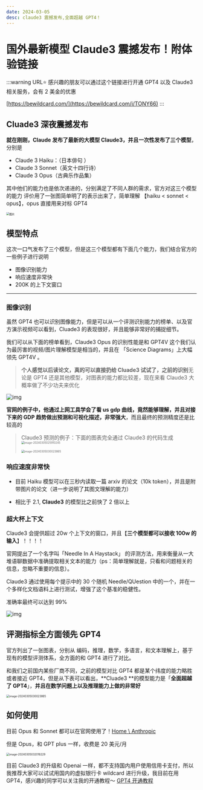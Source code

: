 ```yaml
---
date: 2024-03-05
desc: claude3 震撼发布,全面超越 GPT4！
---
```


# 国外最新模型 Claude3 震撼发布！附体验链接

:::warning URL⭐️
感兴趣的朋友可以通过这个链接进行开通 GPT4 以及 Claude3 相关服务，会有 2 美金的优惠

[https://bewildcard.com/](https://bewildcard.com/i/TONY66)
:::

## Cluade3 深夜震撼发布

**就在刚刚，Claude 发布了最新的大模型 Claude3，并且一次性发布了三个模型**，分别是

- Claude 3 Haiku：（日本俳句 ）
- Claude 3 Sonnet（英文十四行诗）
- Claude 3 Opus（古典乐作品集）

其中他们的能力也是依次递进的，分别满足了不同人群的需求，官方对这三个模型的能力 评价用了一张图简单明了的表示出来了，简单理解 【haiku < sonnet < opus】，opus 直接用来对标 GPT4

<img src="https://www.anthropic.com/_next/image?url=https%3A%2F%2Fcdn.sanity.io%2Fimages%2F4zrzovbb%2Fwebsite%2F5d20371eeb8d045465bb22cacfd269b5958b004d-2200x1174.png&w=3840&q=75" alt="图片" style="zoom:50%;" />

## 模型特点

这次一口气发布了三个模型，但是这三个模型都有下面几个能力，我们结合官方的一些例子进行说明

- 图像识别能力
- 响应速度非常快
- 200K 的上下文窗口

---

### 图像识别

虽然 GPT4 也可以识别图像能力，但是可以从一个评测识别能力的榜单、以及官方演示视频可以看到，Cluade3 的表现很好，并且能够非常好的捕捉细节。

我们可以从下面的榜单看到，Claude3 Opus 的识别性能是和 GPT4V 这个我们认为最厉害的视频/图片理解模型是相当的，并且在 「Science Diagrams」上大幅领先 GPT4V 。

> **个人感觉以后读论文，真的可以直接扔给 Cluade3 试试了，之前的识别**无论是 GPT4 还是其他模型，对图表的能力都比较差，现在来看 Claude3 大概率做了不少功夫来优化

![img](https://www.anthropic.com/_next/image?url=https%3A%2F%2Fcdn.sanity.io%2Fimages%2F4zrzovbb%2Fwebsite%2F6b66d86ff0c180e95bc6ad2e6e4a1843aa74c80f-2200x960.png&w=3840&q=75)

**官网的例子中，他通过上网工具学会了看 us gdp 曲线，竟然能够理解，并且对接下来的 GDP 趋势做出预测和可视化描述，非常强大**，而且最终的预测精度还是比较高的

> Claude3 预测的例子：下面的图表完全通过 Claude3 的代码生成<img src="https://code-write.oss-cn-beijing.aliyuncs.com/pic_bed/202403050259523.png" alt="image-20240305025910245" style="zoom:50%;" />
>
> <img src="https://code-write.oss-cn-beijing.aliyuncs.com/pic_bed/202403050300923.png" alt="image-20240305030023865" style="zoom:50%;" />

### 响应速度非常快

- 目前 Haiku 模型可以在三秒内读取一篇 arxiv 的论文（10k token），并且是附带图片的论文（进一步说明了其图文理解的能力）

- 相比于 2.1, **Claude3** 的模型比之前快了 2 倍以上

### 超大杯上下文

Claude3 会提供超过 20w 个上下文的窗口，并且【**三个模型都可以接收 100w 的输入**】！！！！

官网提出了一个名字叫「Needle In A Haystack」 的评测方法，用来衡量从一大堆语聊数据中准确提取相关文本的能力（ps：简单理解就是，只看和问题相关的信息，忽略不重要的信息）。

Claude3 通过使用每个提示中的 30 个随机 Needle/QUestion 中的一个，并在一个多样化文档语料上进行测试，增强了这个基准的稳健性。

准确率最终可以达到 99%

![img](https://www.anthropic.com/_next/image?url=https%3A%2F%2Fcdn.sanity.io%2Fimages%2F4zrzovbb%2Fwebsite%2Fd2aa12b60e9c57e7057924bd8878d754c7b3d8e7-2200x1088.png&w=3840&q=75)

## 评测指标全方面领先 GPT4

官方列出了一张图表，分别从 编码，推理，数学，多语言，和文本理解上，基于现有的模型评测体系，全方面的和 GPT4 进行了对比。

和我们之前国内某些厂商不同，之前的模型对比 GPT4 都是某个纬度的能力略胜或者接近 GPT4，但是从下表可以看出，**Cluade3 **的模型能力是「**全面超越了 GPT4**」，**并且在数学问题上以及推理能力上做的非常好**

<img src="https://www.anthropic.com/_next/image?url=https%3A%2F%2Fcdn.sanity.io%2Fimages%2F4zrzovbb%2Fwebsite%2F9ad98d612086fe52b3042f9183414669b4d2a3da-2200x1954.png&w=3840&q=75" alt="image-20240305030023865" style="zoom:50%;" />

## 如何使用

目前 Opus 和 Sonnet 都可以在官网使用了！[Home \ Anthropic](https://www.anthropic.com/)

但是 Opus，和 GPT plus 一样，收费是 20 美元/月

<img src="https://code-write.oss-cn-beijing.aliyuncs.com/pic_bed/202403050320353.png" alt="image-20240305032016229" style="zoom:50%;" />

目前 Claude3 的升级和 Openai 一样，都不支持国内用户使用信用卡支付，所以我推荐大家可以试试用国内的虚拟银行卡 wildcard 进行升级，我目前在用 GPT4，感兴趣的同学可以关注我的开通教程～ [GPT4 开通教程](https://gpthanghai.com/posts/gpt/gpt-plus.html)
